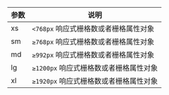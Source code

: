 | 参数 | 说明                                   |
| ---- | -------------------------------------- |
| xs   | `<768px` 响应式栅格数或者栅格属性对象  |
| sm   | `≥768px` 响应式栅格数或者栅格属性对象  |
| md   | `≥992px` 响应式栅格数或者栅格属性对象  |
| lg   | `≥1200px` 响应式栅格数或者栅格属性对象 |
| xl   | `≥1920px` 响应式栅格数或者栅格属性对象 |